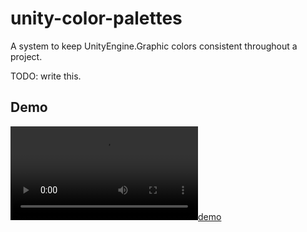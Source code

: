 # unity-color-palettes

A system to keep UnityEngine.Graphic colors consistent throughout a project.

TODO: write this.

## Demo

[![demo](https://i.imgur.com/yuWvXo9.mp4)](https://imgur.com/yuWvXo9)

